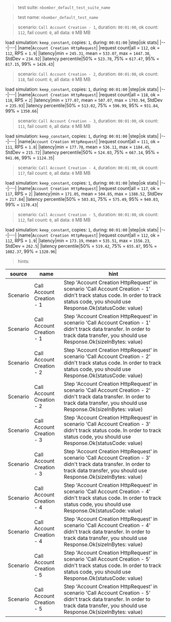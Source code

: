 > test suite: `nbomber_default_test_suite_name`

> test name: `nbomber_default_test_name`

> scenario: `Call Account Creation - 1`, duration: `00:01:00`, ok count: `112`, fail count: `0`, all data: `0` MB MB

load simulation: `keep_constant`, copies: `1`, during: `00:01:00`
|step|ok stats|
|---|---|
|name|`Account Creation HttpRequest`|
|request count|all = `112`, ok = `112`, RPS = `1.9`|
|latency|min = `245.31`, mean = `533.07`, max = `1447.38`, StdDev = `234.92`|
|latency percentile|50% = `523.78`, 75% = `617.47`, 95% = `817.15`, 99% = `1426.43`|

> scenario: `Call Account Creation - 2`, duration: `00:01:00`, ok count: `118`, fail count: `0`, all data: `0` MB MB

load simulation: `keep_constant`, copies: `1`, during: `00:01:00`
|step|ok stats|
|---|---|
|name|`Account Creation HttpRequest`|
|request count|all = `118`, ok = `118`, RPS = `2`|
|latency|min = `177.07`, mean = `507.07`, max = `1793.94`, StdDev = `235.93`|
|latency percentile|50% = `513.02`, 75% = `596.99`, 95% = `931.84`, 99% = `1350.66`|

> scenario: `Call Account Creation - 3`, duration: `00:01:00`, ok count: `111`, fail count: `0`, all data: `0` MB MB

load simulation: `keep_constant`, copies: `1`, during: `00:01:00`
|step|ok stats|
|---|---|
|name|`Account Creation HttpRequest`|
|request count|all = `111`, ok = `111`, RPS = `1.8`|
|latency|min = `177.78`, mean = `536.11`, max = `1184.45`, StdDev = `215.72`|
|latency percentile|50% = `524.03`, 75% = `667.14`, 95% = `941.06`, 99% = `1124.35`|

> scenario: `Call Account Creation - 4`, duration: `00:01:00`, ok count: `117`, fail count: `0`, all data: `0` MB MB

load simulation: `keep_constant`, copies: `1`, during: `00:01:00`
|step|ok stats|
|---|---|
|name|`Account Creation HttpRequest`|
|request count|all = `117`, ok = `117`, RPS = `2`|
|latency|min = `171.05`, mean = `504.85`, max = `1388.52`, StdDev = `217.84`|
|latency percentile|50% = `503.81`, 75% = `575.49`, 95% = `940.03`, 99% = `1170.43`|

> scenario: `Call Account Creation - 5`, duration: `00:01:00`, ok count: `112`, fail count: `0`, all data: `0` MB MB

load simulation: `keep_constant`, copies: `1`, during: `00:01:00`
|step|ok stats|
|---|---|
|name|`Account Creation HttpRequest`|
|request count|all = `112`, ok = `112`, RPS = `1.9`|
|latency|min = `173.19`, mean = `535.51`, max = `1556.23`, StdDev = `262.5`|
|latency percentile|50% = `519.42`, 75% = `655.87`, 95% = `1082.37`, 99% = `1320.96`|

> hints:

|source|name|hint|
|---|---|---|
|Scenario|Call Account Creation - 1|Step 'Account Creation HttpRequest' in scenario 'Call Account Creation - 1' didn't track status code. In order to track status code, you should use Response.Ok(statusCode: value)|
|Scenario|Call Account Creation - 1|Step 'Account Creation HttpRequest' in scenario 'Call Account Creation - 1' didn't track data transfer. In order to track data transfer, you should use Response.Ok(sizeInBytes: value)|
|Scenario|Call Account Creation - 2|Step 'Account Creation HttpRequest' in scenario 'Call Account Creation - 2' didn't track status code. In order to track status code, you should use Response.Ok(statusCode: value)|
|Scenario|Call Account Creation - 2|Step 'Account Creation HttpRequest' in scenario 'Call Account Creation - 2' didn't track data transfer. In order to track data transfer, you should use Response.Ok(sizeInBytes: value)|
|Scenario|Call Account Creation - 3|Step 'Account Creation HttpRequest' in scenario 'Call Account Creation - 3' didn't track status code. In order to track status code, you should use Response.Ok(statusCode: value)|
|Scenario|Call Account Creation - 3|Step 'Account Creation HttpRequest' in scenario 'Call Account Creation - 3' didn't track data transfer. In order to track data transfer, you should use Response.Ok(sizeInBytes: value)|
|Scenario|Call Account Creation - 4|Step 'Account Creation HttpRequest' in scenario 'Call Account Creation - 4' didn't track status code. In order to track status code, you should use Response.Ok(statusCode: value)|
|Scenario|Call Account Creation - 4|Step 'Account Creation HttpRequest' in scenario 'Call Account Creation - 4' didn't track data transfer. In order to track data transfer, you should use Response.Ok(sizeInBytes: value)|
|Scenario|Call Account Creation - 5|Step 'Account Creation HttpRequest' in scenario 'Call Account Creation - 5' didn't track status code. In order to track status code, you should use Response.Ok(statusCode: value)|
|Scenario|Call Account Creation - 5|Step 'Account Creation HttpRequest' in scenario 'Call Account Creation - 5' didn't track data transfer. In order to track data transfer, you should use Response.Ok(sizeInBytes: value)|
